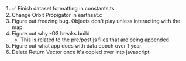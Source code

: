 1. ✅ Finish dataset formatting in constants.ts
2. Change Orbit Propigator in earthsat.c
3. Figure out freezing bug. Objects don't play unless interacting with the map
4. Figure out why -O3 breaks build
   - This is related to the pre/post js files that are being appended
5. Figure out what app does with data epoch over 1 year.
6. Delete Return Vector once it's copied over into javascript